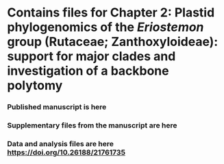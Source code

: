 # Contains files for Chapter 2: Plastid phylogenomics of the *Eriostemon* group (Rutaceae; Zanthoxyloideae): support for major clades and investigation of a backbone polytomy 

### Published manuscript is here
### Supplementary files from the manuscript are here
### Data and analysis files are here https://doi.org/10.26188/21761735
